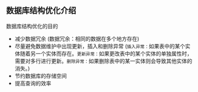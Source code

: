 ## 数据库结构优化介绍

数据库结构优化的目的

* 减少数据冗余 (数据冗余：相同的数据在多个地方存在)
* 尽量避免数据维护中出现更新，插入和删除异常 (`插入异常：`如果表中的某个实体随着另一个实体而存在。`更新异常：`如果更改表中的某个实体的单独属性时，需要对多行进行更新。`删除异常：`如果删除表中的某一实体则会导致其他实体的消失。)
* 节约数据库的存储空间
* 提高查询的效率